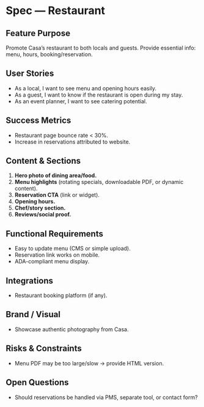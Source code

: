 # Spec — Restaurant

## Feature Purpose
Promote Casa’s restaurant to both locals and guests. Provide essential info: menu, hours, booking/reservation.

## User Stories
- As a local, I want to see menu and opening hours easily.  
- As a guest, I want to know if the restaurant is open during my stay.  
- As an event planner, I want to see catering potential.

## Success Metrics
- Restaurant page bounce rate < 30%.  
- Increase in reservations attributed to website.  

## Content & Sections
1. **Hero photo of dining area/food.**  
2. **Menu highlights** (rotating specials, downloadable PDF, or dynamic content).  
3. **Reservation CTA** (link or widget).  
4. **Opening hours.**  
5. **Chef/story section.**  
6. **Reviews/social proof.**

## Functional Requirements
- Easy to update menu (CMS or simple upload).  
- Reservation link works on mobile.  
- ADA-compliant menu display.

## Integrations
- Restaurant booking platform (if any).  

## Brand / Visual
- Showcase authentic photography from Casa.  

## Risks & Constraints
- Menu PDF may be too large/slow → provide HTML version.  

## Open Questions
- Should reservations be handled via PMS, separate tool, or contact form?
